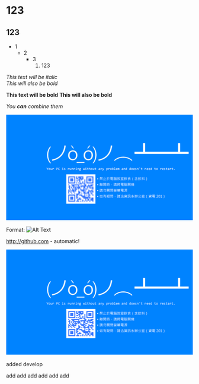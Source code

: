 # 123  
## 123 
* 1  
    * 2
        * 3
            1. 123

*This text will be italic*    
_This will also be bold_

**This text will be bold**
__This will also be bold__

_You __can__ combine them_


![bindoor](123/wallpaper.png)



Format: ![Alt Text](url)

http://github.com - automatic!

[![bindoor](123/wallpaper.png)](http://github.com)

added develop 

add
add
add
add
add
add